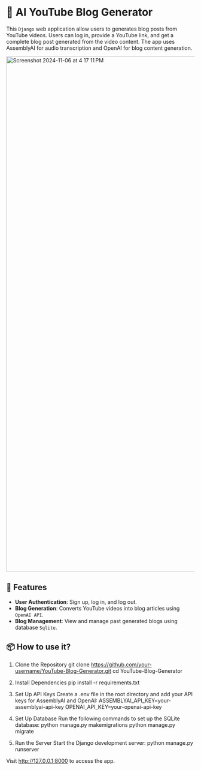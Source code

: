 # 📝 AI YouTube Blog Generator

This `Django` web application allow users to generates blog posts from YouTube videos. Users can log in, provide a YouTube link, and get a complete blog post generated from the video content. The app uses AssemblyAI for audio transcription and OpenAI for blog content generation.

<img width="1375" alt="Screenshot 2024-11-06 at 4 17 11 PM" src="https://github.com/user-attachments/assets/e0438365-2237-4eeb-8401-36785cc58c28">

## 🚀 Features

- **User Authentication**: Sign up, log in, and log out.
- **Blog Generation**: Converts YouTube videos into blog articles using `OpenAI API`.
- **Blog Management**: View and manage past generated blogs using database `Sqlite`.



## 📦 How to use it?

1. Clone the Repository
git clone https://github.com/your-username/YouTube-Blog-Generator.git
cd YouTube-Blog-Generator

3. Install Dependencies
pip install -r requirements.txt

4. Set Up API Keys
Create a .env file in the root directory and add your API keys for AssemblyAI and OpenAI:
ASSEMBLYAI_API_KEY=your-assemblyai-api-key
OPENAI_API_KEY=your-openai-api-key

5. Set Up Database
Run the following commands to set up the SQLite database:
python manage.py makemigrations
python manage.py migrate

6. Run the Server
Start the Django development server:
python manage.py runserver

Visit http://127.0.0.1:8000 to access the app.
